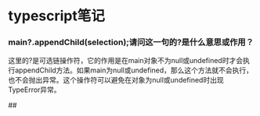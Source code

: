 # typescript笔记

### main?.appendChild(selection);请问这一句的?是什么意思或作用？

这里的?是可选链操作符，它的作用是在main对象不为null或undefined时才会执行appendChild方法。如果main为null或undefined，那么这个方法就不会执行，也不会抛出异常。这个操作符可以避免在对象为null或undefined时出现TypeError异常。

\##